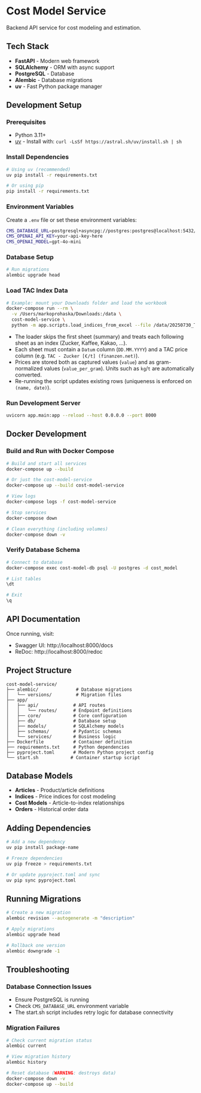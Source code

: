 # Cost Model Service

Backend API service for cost modeling and estimation.

## Tech Stack

- **FastAPI** - Modern web framework
- **SQLAlchemy** - ORM with async support
- **PostgreSQL** - Database
- **Alembic** - Database migrations
- **uv** - Fast Python package manager

## Development Setup

### Prerequisites

- Python 3.11+
- [uv](https://github.com/astral-sh/uv) - Install with: `curl -LsSf https://astral.sh/uv/install.sh | sh`

### Install Dependencies

```bash
# Using uv (recommended)
uv pip install -r requirements.txt

# Or using pip
pip install -r requirements.txt
```

### Environment Variables

Create a `.env` file or set these environment variables:

```bash
CMS_DATABASE_URL=postgresql+asyncpg://postgres:postgres@localhost:5432/cost_model
CMS_OPENAI_API_KEY=your-api-key-here
CMS_OPENAI_MODEL=gpt-4o-mini
```

### Database Setup

```bash
# Run migrations
alembic upgrade head
```

### Load TAC Index Data

```bash
# Example: mount your Downloads folder and load the workbook
docker-compose run --rm \
  -v /Users/markoprohaska/Downloads:/data \
  cost-model-service \
  python -m app.scripts.load_indices_from_excel --file /data/20250730_TAC_Index_data_cbl.xlsx
```

- The loader skips the first sheet (summary) and treats each following sheet as an index (Zucker, Kaffee, Kakao, …).
- Each sheet must contain a `Datum` column (`DD.MM.YYYY`) and a TAC price column (e.g. `TAC - Zucker [€/t] (finanzen.net)`).
- Prices are stored both as captured values (`value`) and as gram-normalized values (`value_per_gram`). Units such as `kg`/`t` are automatically converted.
- Re-running the script updates existing rows (uniqueness is enforced on `(name, date)`).

### Run Development Server

```bash
uvicorn app.main:app --reload --host 0.0.0.0 --port 8000
```

## Docker Development

### Build and Run with Docker Compose

```bash
# Build and start all services
docker-compose up --build

# Or just the cost-model-service
docker-compose up --build cost-model-service

# View logs
docker-compose logs -f cost-model-service

# Stop services
docker-compose down

# Clean everything (including volumes)
docker-compose down -v
```

### Verify Database Schema

```bash
# Connect to database
docker-compose exec cost-model-db psql -U postgres -d cost_model

# List tables
\dt

# Exit
\q
```

## API Documentation

Once running, visit:

- Swagger UI: http://localhost:8000/docs
- ReDoc: http://localhost:8000/redoc

## Project Structure

```
cost-model-service/
├── alembic/              # Database migrations
│   └── versions/         # Migration files
├── app/
│   ├── api/             # API routes
│   │   └── routes/      # Endpoint definitions
│   ├── core/            # Core configuration
│   ├── db/              # Database setup
│   ├── models/          # SQLAlchemy models
│   ├── schemas/         # Pydantic schemas
│   └── services/        # Business logic
├── Dockerfile           # Container definition
├── requirements.txt     # Python dependencies
├── pyproject.toml       # Modern Python project config
└── start.sh            # Container startup script
```

## Database Models

- **Articles** - Product/article definitions
- **Indices** - Price indices for cost modeling
- **Cost Models** - Article-to-index relationships
- **Orders** - Historical order data

## Adding Dependencies

```bash
# Add a new dependency
uv pip install package-name

# Freeze dependencies
uv pip freeze > requirements.txt

# Or update pyproject.toml and sync
uv pip sync pyproject.toml
```

## Running Migrations

```bash
# Create a new migration
alembic revision --autogenerate -m "description"

# Apply migrations
alembic upgrade head

# Rollback one version
alembic downgrade -1
```

## Troubleshooting

### Database Connection Issues

- Ensure PostgreSQL is running
- Check `CMS_DATABASE_URL` environment variable
- The start.sh script includes retry logic for database connectivity

### Migration Failures

```bash
# Check current migration status
alembic current

# View migration history
alembic history

# Reset database (WARNING: destroys data)
docker-compose down -v
docker-compose up --build
```
